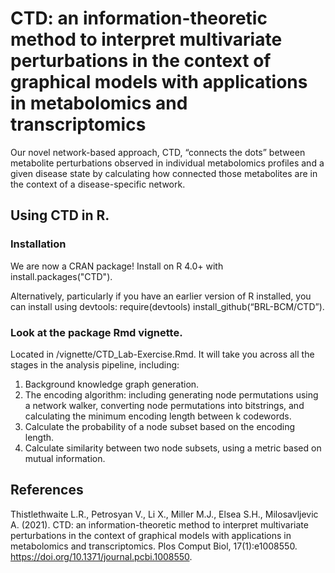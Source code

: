 # CTD: an information-theoretic method to interpret multivariate perturbations in the context of graphical models with applications in metabolomics and transcriptomics
Our novel network-based approach, CTD, “connects the dots” between metabolite perturbations observed in individual metabolomics profiles and a given disease state by calculating how connected those metabolites are in the context of a disease-specific network.

## Using CTD in R.
### Installation
We are now a CRAN package! Install on R 4.0+ with install.packages("CTD").

Alternatively, particularly if you have an earlier version of R installed, you can install using devtools:
    require(devtools)
    install_github(“BRL-BCM/CTD”). 

### Look at the package Rmd vignette.
Located in /vignette/CTD_Lab-Exercise.Rmd. It will take you across all the stages in the analysis pipeline, including:
1. Background knowledge graph generation.
2. The encoding algorithm: including generating node permutations using a network walker, converting node permutations into bitstrings, and calculating the minimum encoding length between k codewords.
3. Calculate the probability of a node subset based on the encoding length.
4. Calculate similarity between two node subsets, using a metric based on mutual information.

## References
Thistlethwaite L.R., Petrosyan V., Li X., Miller M.J., Elsea S.H., Milosavljevic A. (2021). CTD: an information-theoretic method to interpret multivariate perturbations in the context of graphical models with applications in metabolomics and transcriptomics. Plos Comput Biol, 17(1):e1008550. https://doi.org/10.1371/journal.pcbi.1008550.
